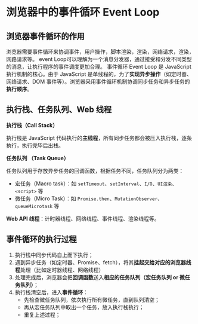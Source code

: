# 浏览器中的事件循环 Event Loop
 
## 浏览器事件循环的作用

浏览器需要事件循环来协调事件，用户操作，脚本渲染，渲染，网络请求，渲染，网路请求等。
event Loop可以理解为一个消息分发器，通过接受和分发不同类型的消息，让执行程序的事件调度更加合理。
事件循环 Event Loop 是 JavaScript 执行机制的核心。由于 JavaScript 是单线程的，为了**实现异步操作**（如定时器、网络请求、DOM 事件等）。浏览器采用事件循环机制协调同步任务和异步任务的**执行顺序**。
 
## 执行栈、任务队列、Web 线程

**执行栈（Call Stack）**

执行栈是 JavaScript 代码执行的**主线程**，所有同步任务都会被压入执行栈，逐条执行，执行完毕后出栈。

**任务队列 （Task Queue）**

任务队列用于存放异步任务的回调函数，根据任务不同，任务队列分为两类：

- 宏任务（Macro task）：如 `setTimeout`、`setInterval`、`I/O`、`UI渲染`、`<script>` 等
- 微任务（Micro Task）：如 `Promise.then`、`MutationObserver`、`queueMicrotask` 等

**Web API 线程**：计时器线程、网络线程、事件线程、渲染线程等。

## 事件循环的执行过程

1. 执行栈中同步代码自上而下执行；
2. 遇到异步任务（如定时器、Promise、fetch），将其**挂起交给对应的浏览器线程**处理（比如定时器线程、网络线程）
3. 处理完成后，浏览器会把**回调函数**送入**相应的任务队列（宏任务队列 or 微任务队列）**；
4. 执行栈清空后，进入**事件循环**：
   - 先检查微任务队列，依次执行所有微任务，直到队列清空；
   - 再从宏任务队列中取出一个任务，放入执行栈执行；
   - 重复上述过程；
